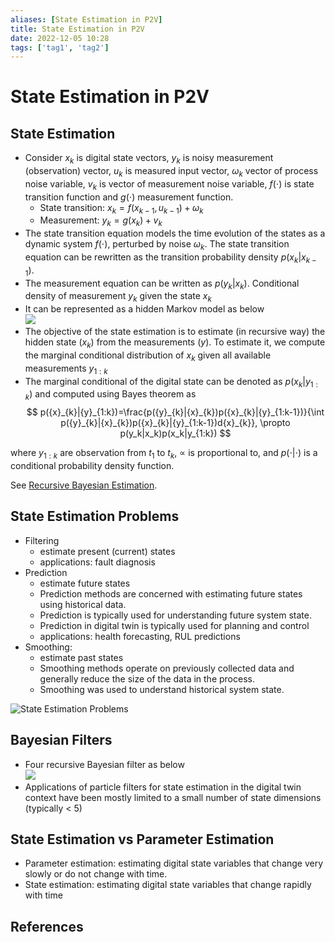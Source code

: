 ```yaml
---
aliases: [State Estimation in P2V]
title: State Estimation in P2V
date: 2022-12-05 10:28
tags: ['tag1', 'tag2']
---
```


# State Estimation in P2V

## State Estimation

- Consider $x_k$ is digital state vectors, $y_k$ is noisy measurement (observation) vector, $u_k$ is measured input vector, $\omega_k$ vector of process noise variable, $v_k$ is vector of measurement noise variable, $f(\cdot)$ is state transition function and $g(\cdot)$ measurement function.  
  - State transition: $x_k=f(x_{k-1},u_{k-1})+\omega_k$
  - Measurement: $y_k= g(x_k)+v_k$
- The state transition equation models the time evolution of the states as a dynamic system $f(\cdot)$, perturbed by noise $\omega_k$. The state transition equation can be rewritten as the transition probability density $p(x_k|x_{k-1})$.
- The measurement equation can be written as $p(y_k|x_k)$. Conditional density of measurement $y_k$ given the state $x_k$
- It can be represented as a hidden Markov model as below  
![](https://i.vgy.me/ouNe2B.png)
- The objective of the state estimation is to estimate (in recursive way) the hidden state ($x_k$) from the measurements ($y$). To estimate it, we compute the marginal conditional distribution of $x_k$ given all available measurements $y_{1:k}$
- The marginal conditional of the digital state can be denoted as $p(x_k|y_{1:k})$ and computed using Bayes theorem as
$$
p({x}_{k}|{y}_{1:k})=\frac{p({y}_{k}|{x}_{k})p({x}_{k}|{y}_{1:k-1})}{\int p({y}_{k}|{x}_{k})p({x}_{k}|{y}_{1:k-1})d{x}_{k}}, \propto p(y_k|x_k)p(x_k|y_{1:k})
$$

where $y_{1:k}$ are observation from $t_1$ to $t_k$, $\propto$ is proportional to, and $p(\cdot|\cdot)$ is a conditional probability density function.

See [Recursive Bayesian Estimation](bayesian-estimation.md).

## State Estimation Problems

- Filtering
  - estimate present (current) states
  - applications: fault diagnosis
- Prediction
  - estimate future states
  - Prediction methods are concerned with estimating future states using historical data.
  - Prediction is typically used for understanding future system state.
  - Prediction in digital twin is typically used for planning and control
  - applications: health forecasting, RUL predictions
- Smoothing:
  - estimate past states
  - Smoothing methods operate on previously collected data and generally reduce the size of the data in the process.
  - Smoothing was used to understand historical system state.

![State Estimation Problems](https://i.vgy.me/r2nwfw.png)

## Bayesian Filters

- Four recursive Bayesian filter as below  
![](https://i.vgy.me/nlSXeE.png)
- Applications of particle filters for state estimation in the digital twin context have been mostly limited to a small number of state dimensions (typically < 5)

## State Estimation vs Parameter Estimation

- Parameter estimation: estimating digital state variables that change very slowly or do not change with time.
- State estimation: estimating digital state variables that change rapidly with time

## References
